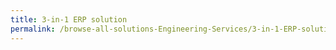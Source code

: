 ```yaml
---
title: 3-in-1 ERP solution
permalink: /browse-all-solutions-Engineering-Services/3-in-1-ERP-solution
---
```


